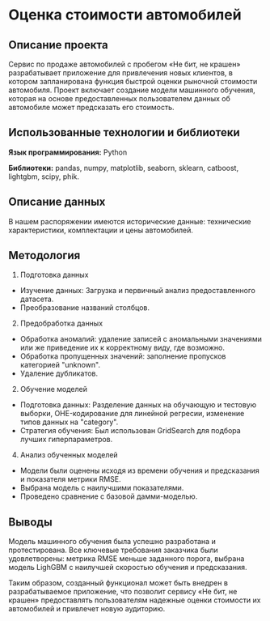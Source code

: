 # Оценка стоимости автомобилей 

## Описание проекта
Сервис по продаже автомобилей с пробегом «Не бит, не крашен» разрабатывает приложение для привлечения новых клиентов, в котором запланирована функция быстрой оценки рыночной стоимости автомобиля. Проект включает создание модели машинного обучения, которая на основе предоставленных пользователем данных об автомобиле может предсказать его стоимость. 

## Использованные технологии и библиотеки

**Язык программирования:** Python

**Библиотеки:** pandas, numpy, matplotlib, seaborn, sklearn, catboost, lightgbm, scipy, phik.

## Описание данных
В нашем распоряжении имеются исторические данные: технические характеристики, комплектации и цены автомобилей. 

## Методология
1. Подготовка данных
- Изучение данных: Загрузка и первичный анализ предоставленного датасета.
- Преобразование названий столбцов.
2. Предобработка данных
- Обработка аномалий: удаление записей с аномальными значениями или же приведение их к корректному виду, где возможно.
- Обработка пропущенных значений: заполнение пропусков категорией "unknown".
- Удаление дубликатов.
2. Обучение моделей
- Подготовка данных: Разделение данных на обучающую и тестовую выборки, OHE-кодирование для линейной регресии, изменение типов данных на "category".
- Стратегия обучения: Был использован GridSearch для подбора лучших гиперпараметров.
4. Анализ обученных моделей
- Модели были оценены исходя из времени обучения и предсказания и показателя метрики RMSE.
- Выбрана модель с наилучшими показателями.
- Проведено сравнение с базовой дамми-моделью.

## Выводы
Модель машинного обучения была успешно разработана и протестирована. Все ключевые требования заказчика были удовлетворены: метрика RMSE меньше заданного порога, выбрана модель LighGBM с наилучшей скоростью обучения и предсказания. 

Таким образом, созданный функционал может быть внедрен в разрабатываемое приложение, что позволит сервису «Не бит, не крашен» предоставлять пользователям надежные оценки стоимости их автомобилей и привлечет новую аудиторию.
